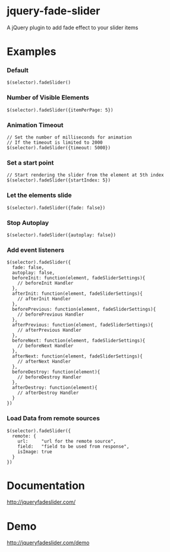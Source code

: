 # jquery-fade-slider

A jQuery plugin to add fade effect to your slider items

# Examples

### Default

    $(selector).fadeSlider()

### Number of Visible Elements

    $(selector).fadeSlider({itemPerPage: 5})

### Animation Timeout

    // Set the number of milliseconds for animation
    // If the timeout is limited to 2000
    $(selector).fadeSlider({timeout: 5000})

### Set a start point

    // Start rendering the slider from the element at 5th index
    $(selector).fadeSlider({startIndex: 5})

### Let the elements slide

    $(selector).fadeSlider({fade: false})

### Stop Autoplay

    $(selector).fadeSlider({autoplay: false})

### Add event listeners

    $(selector).fadeSlider({
      fade: false,
      autoplay: false,
      beforeInit: function(element, fadeSliderSettings){
        // beforeInit Handler
      },
      afterInit: function(element, fadeSliderSettings){
        // afterInit Handler
      },
      beforePrevious: function(element, fadeSliderSettings){
        // beforePrevious Handler
      },
      afterPrevious: function(element, fadeSliderSettings){
        // afterPrevious Handler
      },
      beforeNext: function(element, fadeSliderSettings){
        // beforeNext Handler
      },
      afterNext: function(element, fadeSliderSettings){
        // afterNext Handler
      },
      beforeDestroy: function(element){
        // beforeDestroy Handler
      },
      afterDestroy: function(element){
        // afterDestroy Handler
      }
    })

### Load Data from remote sources

    $(selector).fadeSlider({
      remote: {
        url:     "url for the remote source",
        field:   "field to be used from response",
        isImage: true
      }
    })


# Documentation

http://jqueryfadeslider.com/

# Demo

http://jqueryfadeslider.com/demo

